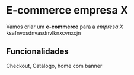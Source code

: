 # E-commerce empresa X

Vamos criar um **e-commerce** para a *empresa X* ksafnvosdnvasdnvlknxcvnxcjn

## Funcionalidades 

Checkout, Catálogo, home com banner 